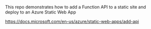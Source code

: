 This repo demonstrates how to add a Function API to a static site and deploy to an Azure Static Web App

https://docs.microsoft.com/en-us/azure/static-web-apps/add-api
